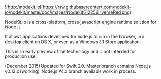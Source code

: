 ![http://nodekit.io](https://raw.githubusercontent.com/nodekit-io/nodekit/master/doc/images/NodeKit512256InverseRed.png)

NodeKit.io is a cross-platform, cross-javascript-engine runtime solution for Node.js.  

It allows applications developed for node.js to run in the browser, in a desktop client on OS X, or even as a Windows 8.1 Store application.

This is an early preview of the technology and is not intended for production use.

(December 2015) Updated for Swift 2.0.  Master branch contains Node.js v0.12.x (working).   Node.js V4.x branch available work in process.